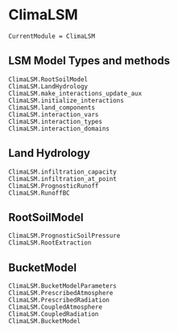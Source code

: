 # ClimaLSM

```@meta
CurrentModule = ClimaLSM
```
## LSM Model Types and methods

```@docs
ClimaLSM.RootSoilModel
ClimaLSM.LandHydrology
ClimaLSM.make_interactions_update_aux
ClimaLSM.initialize_interactions
ClimaLSM.land_components
ClimaLSM.interaction_vars
ClimaLSM.interaction_types
ClimaLSM.interaction_domains
```

## Land Hydrology

```@docs
ClimaLSM.infiltration_capacity
ClimaLSM.infiltration_at_point
ClimaLSM.PrognosticRunoff
ClimaLSM.RunoffBC
```

## RootSoilModel

```@docs
ClimaLSM.PrognosticSoilPressure
ClimaLSM.RootExtraction
```

## BucketModel

```@docs
ClimaLSM.BucketModelParameters
ClimaLSM.PrescribedAtmosphere
ClimaLSM.PrescribedRadiation
ClimaLSM.CoupledAtmosphere
ClimaLSM.CoupledRadiation
ClimaLSM.BucketModel